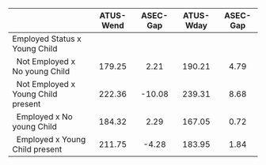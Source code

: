 
|                      |    ATUS-Wend |     ASEC-Gap |    ATUS-Wday |     ASEC-Gap |
| -------------------- | :----------: | :----------: | :----------: | :----------: |
| Employed Status x Young Child |              |              |              |              |
| &nbsp;&nbsp;Not Employed x No young Child |       179.25 |         2.21 |       190.21 |         4.79 |
| &nbsp;&nbsp;Not Employed x Young Child present |       222.36 |       -10.08 |       239.31 |         8.68 |
| &nbsp;&nbsp;Employed x No young Child |       184.32 |         2.29 |       167.05 |         0.72 |
| &nbsp;&nbsp;Employed x Young Child present |       211.75 |        -4.28 |       183.95 |         1.84 |

